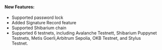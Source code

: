 #### New Features:

- Supported password lock
- Added Signature Record feature
- Supported Shibarium chain
- Supported 6 testnets, including Avalanche Testnett, Shibarium Puppynet Testnets, Metis Goerli,Arbitrum Sepolia, OKB Testnet, and Stylus Testnet.

